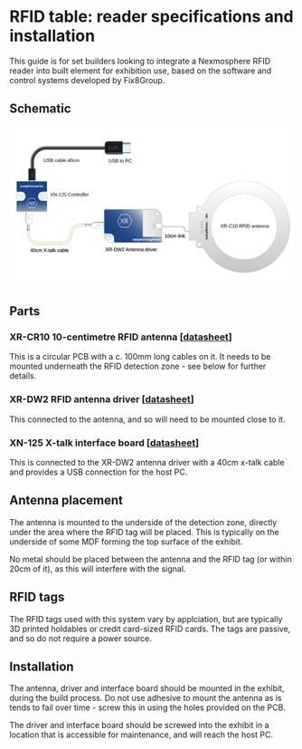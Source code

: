 # RFID table: reader specifications and installation

This guide is for set builders looking to integrate a Nexmosphere RFID reader into built element for exhibition use, based on the software and control systems developed by Fix8Group.

## Schematic

![Schematic](schematic2.svg)


## Parts

### XR-CR10 10-centimetre RFID antenna [[datasheet](https://static1.squarespace.com/static/6554c6b08c8bde3649fca4ed/t/66bf2cebea261169975d5e21/1723804908273/nexmosphere-xr-antenna-circular-datasheet.pdf)]

This is a circular PCB with a c. 100mm long cables on it. It needs to be mounted underneath the RFID detection zone - see below for further details.

### XR-DW2 RFID antenna driver [[datasheet](https://static1.squarespace.com/static/6554c6b08c8bde3649fca4ed/t/66bcbb4959d61339c78c0a25/1723644747148/nexmosphere-xr-dw2-rfid-driver-datasheet.pdf)]

This connected to the antenna, and so will need to be mounted close to it.

### XN-125 X-talk interface board [[datasheet](https://static1.squarespace.com/static/6554c6b08c8bde3649fca4ed/t/66bf4c3794fa39336ea51421/1723812921205/nexmosphere-xn-115_125-datasheet.pdf)]

This is connected to the XR-DW2 antenna driver with a 40cm x-talk cable and provides a USB connection for the host PC.

## Antenna placement

The antenna  is mounted to the underside of the detection zone, directly under the area where the RFID tag will be placed. This is typically on the underside of some MDF forming the top surface of the exhibit.

No metal should be placed between the antenna and the RFID tag (or within 20cm of it), as this will interfere with the signal.

## RFID tags

The RFID tags used with this system vary by applciation, but are typically 3D printed holdables or credit card-sized RFID cards. The tags are passive, and so do not require a power source.

## Installation

The antenna, driver and interface board should be mounted in the exhibit, during the build process. Do not use adhesive to mount the antenna as is tends to fail over time - screw this in using the holes provided on the PCB.

The driver and interface board should be screwed into the exhibit in a location that is accessible for maintenance, and will reach the host PC.